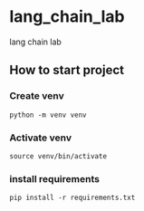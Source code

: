 # lang_chain_lab
lang chain lab

## How to start project

### Create venv
`python -m venv venv`

### Activate venv
`source venv/bin/activate`

### install requirements
`pip install -r requirements.txt`
